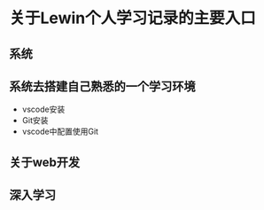 # 关于Lewin个人学习记录的主要入口

## 系统

## 系统去搭建自己熟悉的一个学习环境
- vscode安装
- Git安装
- vscode中配置使用Git
## 关于web开发

## 深入学习
